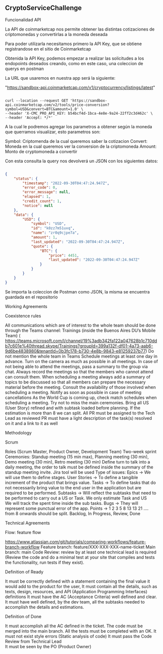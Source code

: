 ## CryptoServiceChallenge

Funcionalidad API

La API de coinmarketcap nos permite obtener las distintas cotizaciones de criptomonedas y convertirlas a la moneda deseada

Para poder utilizarla necesitamos primero la API Key, que se obtiene registrandose en el sitio de Coinmarketcap

Obtenida la API Key, podemos empezar a realizar las solicitudes a los endopoints deseados creando, como en este caso, una coleccion de querys en postman

La URL que usaremos en nuestra app será la siguiente:

"https://sandbox-api.coinmarketcap.com/v1/cryptocurrency/listings/latest"

```shell

curl --location --request GET 'https://sandbox-api.coinmarketcap.com/v2/tools/price-conversion?symbol=USD&convert=BTC&amount=1.0' \
--header 'X-CMC_PRO_API_KEY: b54bcf4d-1bca-4e8e-9a24-22ff2c3d462c' \
--header 'Accept: */*'

```
A la cual le podremos agregar los parametros a obtener según la moneda que querramos visualizar, esto parametros son:

Symbol: Criptomenda de la cual queremos saber la cotizacion
Convert: Moneda en la cual queremos ver la conversion de la criptomoneda
Amount: Monto de cryptomoneda a convertir

Con esta consulta la query nos devolverá un JSON con los siguientes datos:

```json

{
    "status": {
        "timestamp": "2022-09-30T04:47:24.947Z",
        "error_code": 0,
        "error_message": null,
        "elapsed": 1,
        "credit_count": 1,
        "notice": null
    },
    "data": {
        "USD": {
            "symbol": "USD",
            "id": "k0zz7m51uxq",
            "name": "zr0q9cjpe7a",
            "amount": 1,
            "last_updated": "2022-09-30T04:47:24.947Z",
            "quote": {
                "BTC": {
                    "price": 4451,
                    "last_updated": "2022-09-30T04:47:24.947Z"
                }
            }
        }
    }
}

```
Se importa la coleccion de Postman como JSON, la misma se encuentra guardada en el repositorio

Working Agreements

Coexistence rules

All communications which are of interest to the whole team should be done through the Teams channel: Trainings (inside the Buenos Aires DU’s Mobile Team) ( https://teams.microsoft.com/l/channel/19%3adb342fa122a047628b1c710ddb7c601e%40thread.skype/Trainings?groupId=399a132f-df01-4a73-aab6-9d6be4838980&tenantId=0b3fc178-b730-4e8b-9843-e81259237b77) 
Do not mention the whole team in Teams 
Schedule meetings at least one day in advance. 
Turn on the camera as much as possible in all meetings. 
In case of not being able to attend the meetings, pass a summary to the group via chat. 
Always record the meetings so that the members who cannot attend can consult them. 
When scheduling a meeting always add a summary of topics to be discussed so that all members can prepare the necessary material before the meeting. 
Consult the availability of those involved when scheduling a meeting. 
Notify as soon as possible in case of meeting cancellations 
As the World Cup is coming up, check match schedules when scheduling a meeting. 
Try not to miss the main ceremonies. 
Bring all US (User Story) refined and with subtask loaded before planning. 
If the estimation is more than 8 we can split.
All PR must be assigned to the Tech Lead as reviewed
PR must have a light description of the task(s) resolved on it and a link to it as well

Methodology

Scrum 

Roles (Scrum Master, Product Owner, Development Team) 
Two-week sprint 
Ceremonies: Standup meeting (15 min max), Planning meeting (30 min), Demo meeting (30 min), Retro meeting (30 min) 
Define turn to talk into a daily meeting, the order to talk must be defined inside the summary of the standup meeting invite. 
Jira tool will be used 
Type of issues: 
Epics -> We will use them to define stages. 
User Stories -> To define a tangible increment of the product that brings value. 
Tasks -> To define tasks that do not necessarily bring value to the end user in the application but are required to be performed. 
Subtasks -> Will reflect the subtasks that need to be performed to carry out a US or Task.
We only estimate Task and US  
We will track the spent time inside the sub tasks. 
Bugs -> They will represent some punctual error of the app. 
Points -> 1 2 3 5 8 13 13 21 .... from 8 onwards should be split. 
Backlog, In Progress, Review, Done 

Technical Agreements 
 
Flow: feature flow

https://www.atlassian.com/git/tutorials/comparing-workflows/feature-branch-workflow 
Feature branch: feature/XXX-XXX-XXX-name-ticket 
Main branch: main 
Code Review: review by at least one technical lead is required (Review the code and do a minimal test at your site that compiles and tests the functionality, run tests if they exist).

Definition of Ready

It must be correctly defined with a statement containing the final value it would add to the product for the user, 
It must contain all the details, such as texts, design, resources, and API (Application Programming Interfaces) definitions 
It must have the AC (Acceptance Criteria) well defined and clear. 
It must have well defined, by the dev team, all the subtasks needed to accomplish the details and estimations. 

Definition of Done

It must accomplish all the AC defined in the ticket. 
The code must be merged into the main branch. 
All the tests must be completed with an OK. 
It must not exist style errors (Static analysis of code) 
It must pass the Code Review from Technical Lead  
It must be seen by the PO (Product Owner) 

